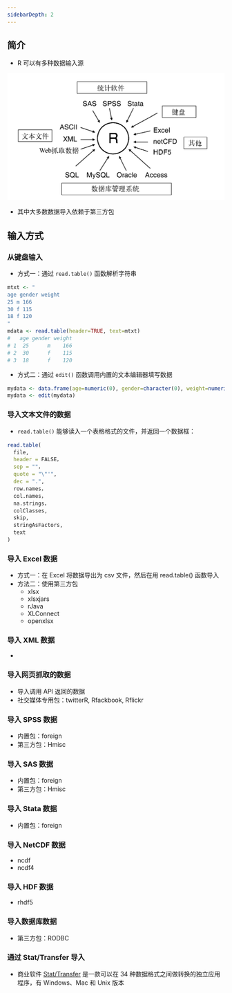 ```yaml
---
sidebarDepth: 2
---
```


## 简介

+ R 可以有多种数据输入源

![可供 R 导入的数据源](./imgs/input-data.png)

+ 其中大多数数据导入依赖于第三方包



## 输入方式

### 从键盘输入

+ 方式一：通过 `read.table()` 函数解析字符串
```r
mtxt <- "
age gender weight
25 m 166
30 f 115
18 f 120
"
mdata <- read.table(header=TRUE, text=mtxt)
#   age gender weight
# 1  25      m    166
# 2  30      f    115
# 3  18      f    120
```
+ 方式二：通过 `edit()` 函数调用内置的文本编辑器填写数据
```r
mydata <- data.frame(age=numeric(0), gender=character(0), weight=numeric(0))
mydata <- edit(mydata)
```



### 导入文本文件的数据

+ `read.table()` 能够读入一个表格格式的文件，并返回一个数据框：
```r
read.table(
  file,
  header = FALSE，
  sep = ""，
  quote = "\"'",
  dec = ".",
  row.names，
  col.names，
  na.strings，
  colClasses,
  skip,
  stringAsFactors,
  text
)
```




### 导入 Excel 数据

+ 方式一：在 Excel 将数据导出为 csv 文件，然后在用 read.table() 函数导入
+ 方法二：使用第三方包
  + xlsx
  + xlsxjars
  + rJava
  + XLConnect
  + openxlsx




### 导入 XML 数据

+ 

### 导入网页抓取的数据

+ 导入调用 API 返回的数据
+ 社交媒体专用包：twitterR, Rfackbook, Rflickr



### 导入 SPSS 数据

+ 内置包：foreign
+ 第三方包：Hmisc



### 导入 SAS 数据

+ 内置包：foreign
+ 第三方包：Hmisc



### 导入 Stata 数据

+ 内置包：foreign




### 导入 NetCDF 数据

+ ncdf
+ ncdf4



### 导入 HDF 数据

+ rhdf5



### 导入数据库数据

+ 第三方包：RODBC



### 通过 Stat/Transfer 导入

+ 商业软件 [Stat/Transfer](www.stattransfer.com) 是一款可以在 34 种数据格式之间做转换的独立应用程序，有 Windows、Mac 和 Unix 版本